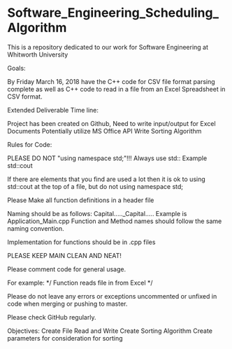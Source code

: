 # Software_Engineering_Scheduling_Algorithm
This is a repository dedicated to our work for Software Engineering at Whitworth University


Goals:

By Friday March 16, 2018 have the C++ code for CSV file format parsing complete
as well as C++ code to read in a file from an Excel Spreadsheet in CSV format. 

Extended Deliverable Time line: 

Project has been created on Github,
Need to write input/output for Excel Documents
Potentially utilize MS Office API
Write Sorting Algorithm


Rules for Code:

PLEASE DO NOT "using namespace std;"!!!
Always use std::
Example std::cout

If there are elements that you find are used a lot then it is ok to using std::cout at the top of a file,
but do not using namespace std;

Please Make all function definitions in a header file

Naming should be as follows: Capital....._Capital.....
	Example is Application_Main.cpp
Function and Method names should follow the same naming convention. 

Implementation for functions should be in .cpp files


PLEASE KEEP MAIN CLEAN AND NEAT!

Please comment code for general usage.

For example: 
*/ Function reads file in from Excel */

Please do not leave any errors or exceptions uncommented or unfixed in code when merging or pushing to master.

Please check GitHub regularly.


Objectives:
	Create File Read and Write
	Create Sorting Algorithm
	Create parameters for consideration for sorting
	


